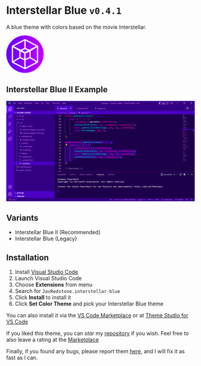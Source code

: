 # Interstellar Blue `v0.4.1`

A blue theme with colors based on the movie Interstellar.

<img src="https://raw.githubusercontent.com/JavRedstone/interstellar-blue-vscode-theme/main/icon.png" alt="Preview" width="100" height="100">

## Interstellar Blue II Example
<img src="https://raw.githubusercontent.com/JavRedstone/interstellar-blue-vscode-theme/main/example.png" alt="Preview">

## Variants

- Interstellar Blue II (Recommended)
- Interstellar Blue (Legacy)

## Installation

1.  Install [Visual Studio Code](https://code.visualstudio.com/)
2.  Launch Visual Studio Code
3.  Choose **Extensions** from menu
4.  Search for `JavRedstone.interstellar-blue`
5.  Click **Install** to install it
6.  Click **Set Color Theme** and pick your Interstellar Blue theme

You can also install it via the [VS Code Marketplace](https://marketplace.visualstudio.com/items?itemName=JavRedstone.interstellar-blue&ssr=false#overview) or at [Theme Studio for VS Code](https://themes.vscode.one/theme/JavRedstone/BhdXx2a0)

If you liked this theme, you can *star* my [repository](https://github.com/JavRedstone/interstellar-blue-vscode-theme) if you wish. Feel free to also leave a rating at the [Marketplace](https://marketplace.visualstudio.com/items?itemName=JavRedstone.interstellar-blue&ssr=false#review-details)

Finally, if you found any bugs, please report them [here](https://github.com/JavRedstone/interstellar-blue-vscode-theme/issues), and I will fix it as fast as I can.